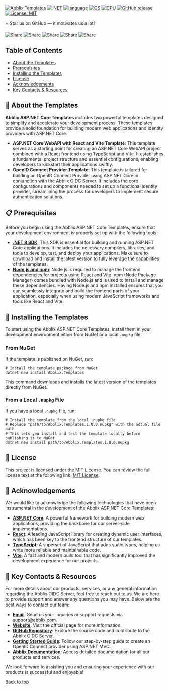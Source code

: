 <a name="top"></a>
[![Abblix Templates](https://resources.abblix.com/imgs/jpg/templates-github-banner.jpg)](https://github.com/Abblix/Templates)
[![.NET](https://img.shields.io/badge/.NET-6.0%2C%207.0%2C%208.0-512BD4)](#)
[![language](https://img.shields.io/badge/language-C%23-239120)](https://learn.microsoft.com/ru-ru/dotnet/csharp/tour-of-csharp/overview)
[![OS](https://img.shields.io/badge/OS-linux%2C%20windows%2C%20macOS-0078D4)](#)
[![CPU](https://img.shields.io/badge/CPU-x86%2C%20x64%2C%20ARM%2C%20ARM64-FF8C00)](#)
[![GitHub release](https://img.shields.io/github/v/release/Abblix/Templates)](#)
[![License: MIT](https://img.shields.io/badge/License-MIT-blue.svg)](https://opensource.org/licenses/MIT)

⭐ Star us on GitHub — it motivates us a lot!

[![Share](https://img.shields.io/badge/share-000000?logo=x&logoColor=white)](https://x.com/intent/tweet?text=Check%20out%20this%20project%20on%20GitHub:%20https://github.com/Abblix/Templates%20%23ASPNetCore%20%23Templates%20%23DotNet)
[![Share](https://img.shields.io/badge/share-1877F2?logo=facebook&logoColor=white)](https://www.facebook.com/sharer/sharer.php?u=https://github.com/Abblix/Templates)
[![Share](https://img.shields.io/badge/share-0A66C2?logo=linkedin&logoColor=white)](https://www.linkedin.com/sharing/share-offsite/?url=https://github.com/Abblix/Templates)
[![Share](https://img.shields.io/badge/share-FF4500?logo=reddit&logoColor=white)](https://www.reddit.com/submit?title=Check%20out%20this%20project%20on%20GitHub:%20https://github.com/Abblix/Templates)
[![Share](https://img.shields.io/badge/share-0088CC?logo=telegram&logoColor=white)](https://t.me/share/url?url=https://github.com/Abblix/Templates&text=Check%20out%20this%20project%20on%20GitHub)


## Table of Contents
- [About the Templates](#-about-the-templates)
- [Prerequisites](#-prerequisites)
- [Installing the Templates](#-installing-the-templates)
- [License](#-license)
- [Acknowledgements](#-acknowledgements)
- [Key Contacts & Resources](#-key-contacts--resources)

## 🚀 About the Templates

**Abblix ASP.NET Core Templates** includes two powerful templates designed to simplify and accelerate your development process. These templates provide a solid foundation for building modern web applications and identity providers with ASP.NET Core.

- **ASP.NET Core WebAPI with React and Vite Template**:
This template serves as a starting point for creating an ASP.NET Core WebAPI project combined with a React frontend using TypeScript and Vite. It establishes a fundamental project structure and essential configurations, enabling developers to kickstart their applications swiftly.
- **OpenID Connect Provider Template**:
This template is tailored for building an OpenID Connect Provider using ASP.NET Core in conjunction with the Abblix OIDC Server. It includes the core configurations and components needed to set up a functional identity provider, streamlining the process for developers to implement secure authentication solutions.

## 📋 Prerequisites

Before you begin using the Abblix ASP.NET Core Templates, ensure that your development environment is properly set up with the following tools:

- **[.NET 8 SDK](https://dotnet.microsoft.com/download/dotnet/8.0)**: This SDK is essential for building and running ASP.NET Core applications. It includes the necessary compilers, libraries, and tools to develop, test, and deploy your applications. Make sure to download and install the latest version to fully leverage the capabilities of the templates.
- **[Node.js and npm](https://nodejs.org/)**: Node.js is required to manage the frontend dependencies for projects using React and Vite. npm (Node Package Manager) comes bundled with Node.js and is used to install and manage these dependencies. Having Node.js and npm installed ensures that you can seamlessly integrate and build the frontend parts of your application, especially when using modern JavaScript frameworks and tools like React and Vite.

## 📝 Installing the Templates

To start using the Abblix ASP.NET Core Templates, install them in your development environment either from NuGet or a local `.nupkg` file.

### From NuGet

If the template is published on NuGet, run:

```shell
# Install the template package from NuGet
dotnet new install Abblix.Templates
```

This command downloads and installs the latest version of the templates directly from NuGet.

### From a Local `.nupkg` File

If you have a local `.nupkg` file, run:

```shell
# Install the template from the local .nupkg file
# Replace "path/to/Abblix.Templates.1.0.0.nupkg" with the actual file path
# This lets you install and test the template locally before publishing it to NuGet
dotnet new install path/to/Abblix.Templates.1.0.0.nupkg
```

## 📃 License

This project is licensed under the MIT License. You can review the full license text at the following link: [MIT License](https://opensource.org/licenses/MIT).

## 🙏 Acknowledgements

We would like to acknowledge the following technologies that have been instrumental in the development of the Abblix ASP.NET Core Templates:

- **[ASP.NET Core](https://docs.microsoft.com/aspnet/core)**: A powerful framework for building modern web applications, providing the backbone for our server-side implementations.
- **[React](https://reactjs.org/)**: A leading JavaScript library for creating dynamic user interfaces, which has been key to the frontend structure of our templates.
- **[TypeScript](https://www.typescriptlang.org/)**: A superset of JavaScript that adds static types, helping us write more reliable and maintainable code.
- **[Vite](https://vitejs.dev/)**: A fast and modern build tool that has significantly improved the development experience for our projects.

## 🔗 Key Contacts & Resources

For more details about our products, services, or any general information regarding the Abblix OIDC Server, feel free to reach out to us. We are here to provide support and answer any questions you may have. Below are the best ways to contact our team:

- **[Email](mailto:support@abblix.com)**: Send us your inquiries or support requests via support@abblix.com.
- **[Website](https://www.abblix.com/abblix-oidc-server)**: Visit the official page for more information.
- **[GitHub Repository](https://github.com/Abblix/Oidc.Server)**: Explore the source code and contribute to the Abblix OIDC Server.
- **[Getting Started Guide](https://github.com/Abblix/Oidc.Server.GettingStarted)**: Follow our step-by-step guide to create an OpenID Connect provider using ASP.NET MVC.
- **[Abblix Documentation](https://docs.abblix.com/docs)**: Access detailed documentation for all our products and services.

We look forward to assisting you and ensuring your experience with our products is successful and enjoyable!

[Back to top](#top)
